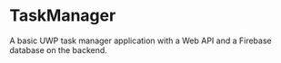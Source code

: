 # TaskManager

A basic UWP task manager application with a Web API and a Firebase database on the backend.


